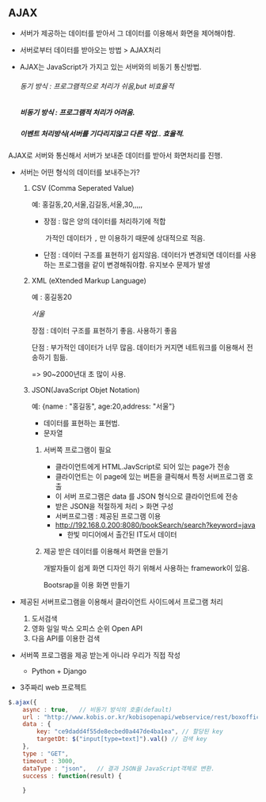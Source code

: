 ## AJAX

- 서버가 제공하는 데이터를 받아서 그 데이터를 이용해서 화면을 제어해야함.

- 서버로부터 데이터를 받아오는 방법 > AJAX처리

- AJAX는 JavaScript가 가지고 있는 서버와의 비동기 통신방법.

  ###### 동기 방식 : 프로그램적으로 처리가 쉬움,but 비효율적

  ##### 비동기 방식 : 프로그램적 처리가 어려움.

  ##### 						이벤트 처리방식(서버를 기다리지않고 다른 작업.. 효율적.

  #####  

AJAX로 서버와 통신해서 서버가 보내준 데이터를 받아서 화면처리를 진행.

- 서버는 어떤 형식의 데이터를 보내주는가?

  1. CSV (Comma Seperated Value)

     예: 홍길동,20,서울,김길동,서울,30,,,,,

     - 장점 : 많은 양의 데이터를 처리하기에 적합

       ​			가적인 데이터가 `,` 만 이용하기 때문에 상대적으로 적음.

     - 단점 : 데이터 구조를 표현하기 쉽지않음. 데이터가 변경되면 데이터를 사용하는 프로그램을 같이 변경해줘야함. 유지보수 문제가 발생

     

  2. XML (eXtended Markup Language)

     예 : <name>홍길동</name><age>20<age/><address> 서울</address>

     장점 : 데이터 구조를 표현하기 좋음. 사용하기 좋음

     단점 : 부가적인 데이터가 너무 많음. 데이터가 커지면 네트워크를 이용해서 전송하기 힘듦.

     => 90~2000년대 초 많이 사용.

     

  3. JSON(JavaScript Objet Notation)

     예: {name : "홍길동", age:20,address: "서울"}

     - 데이터를 표현하는 표현법.
     - 문자열

     1. 서버쪽 프로그램이 필요

        - 클라이언트에게 HTML.JavScript로 되어 있는 page가 전송
        - 클라이언트는 이 page에 있는 버튼을 클릭해서 특정 서버프로그램 호출
        - 이 서버 프로그램은 data 를 JSON 형식으로 클라이언트에 전송
        - 받은 JSON을 적절하게 처리 > 화면 구성
        - 서버프로그램 : 제공된 프로그램 이용
        - http://192.168.0.200:8080/bookSearch/search?keyword=java
          - 한빛 미디어에서 출간된 IT도서 데이터

     2. 제공 받은 데이터를 이용해서 화면을 만들기

        개발자들이 쉽게 화면 디자인 하기 위해서 사용하는 framework이 있음.

        Bootsrap을 이용 화면 만들기



- 제공된 서버프로그램을 이용해서 클라이언트 사이드에서 프로그램 처리
  1. 도서검색
  2. 영화 일일 박스 오피스 순위 Open API
  3. 다음 API를 이용한 검색



- 서버쪽 프로그램을 제공 받는게 아니라 우리가 직접 작성
  - Python + Django



- 3주짜리 web 프로젝트



```javascript
$.ajax({
    async : true,   // 비동기 방식의 호출(default)
    url : "http://www.kobis.or.kr/kobisopenapi/webservice/rest/boxoffice/searchDailyBoxOfficeList.json", // api url
    data : {
        key: "ce9dadd4f55de8ecbed0a447de4ba1ea", // 할당된 key
        targetDt: $("input[type=text]").val() // 검색 key
    },
    type : "GET",
    timeout : 3000,
    dataType : "json",   // 결과 JSON을 JavaScript객체로 변환.
    success : function(result) {
    
    }
```